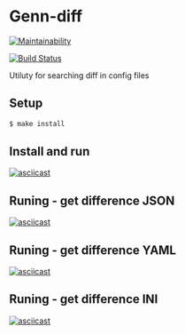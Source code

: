 # Genn-diff

[![Maintainability](https://api.codeclimate.com/v1/badges/ca66f1e815523163275b/maintainability)](https://codeclimate.com/github/enmalafeev/project-lvl2-s463/maintainability)

[![Build Status](https://travis-ci.com/enmalafeev/project-lvl2-s463.svg?branch=master)](https://travis-ci.com/enmalafeev/project-lvl2-s463)

Utiluty for searching diff in config files

## Setup

```sh
$ make install
```
## Install and run
[![asciicast](https://asciinema.org/a/241927.svg)](https://asciinema.org/a/241927)

## Runing - get difference JSON
[![asciicast](https://asciinema.org/a/241657.svg)](https://asciinema.org/a/241657)

## Runing - get difference YAML
[![asciicast](https://asciinema.org/a/241926.svg)](https://asciinema.org/a/241926)

## Runing - get difference INI
[![asciicast](https://asciinema.org/a/241928.svg)](https://asciinema.org/a/241928)